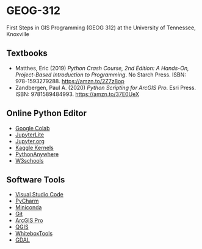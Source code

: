 # GEOG-312
First Steps in GIS Programming (GEOG 312) at the University of Tennessee, Knoxville

## Textbooks

* Matthes, Eric (2019) _Python Crash Course, 2nd Edition: A Hands-On, Project-Based Introduction to Programming_. No Starch Press. ISBN: 978-1593279288. <https://amzn.to/2Z7z8op>
* Zandbergen, Paul A. (2020) _Python Scripting for ArcGIS Pro_. Esri Press. ISBN: 9781589484993. <https://amzn.to/37E0UeX>


## Online Python Editor
* [Google Colab](https://colab.research.google.com)
* [JupyterLite](https://gishub.org/jupyterlite)
* [Jupyter.org ](https://jupyter.org/try)
* [Kaggle Kernels](https://www.kaggle.com/kernels)
* [PythonAnywhere](https://www.pythonanywhere.com/try-ipython/)
* [W3schools](https://www.w3schools.com/python/default.asp)

## Software Tools
* [Visual Studio Code](https://code.visualstudio.com)
* [PyCharm](https://www.jetbrains.com/pycharm/download) 
* [Miniconda](https://docs.conda.io/en/latest/miniconda.html)
* [Git](https://git-scm.com)
* [ArcGIS Pro ](https://www.esri.com/en-us/arcgis/products/arcgis-pro/resources)
* [QGIS](https://qgis.org)
* [WhiteboxTools](https://jblindsay.github.io/ghrg/WhiteboxTools/index.html)
* [GDAL](https://gdal.org/)
